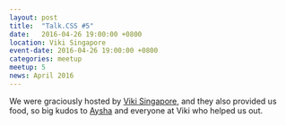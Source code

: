```yaml
---
layout: post
title:  "Talk.CSS #5"
date:   2016-04-26 19:00:00 +0800
location: Viki Singapore
event-date: 2016-04-26 19:00:00 +0800
categories: meetup
meetup: 5
news: April 2016
---
```

We were graciously hosted by [Viki Singapore](https://www.viki.com/), and they also provided us food, so big kudos to [Aysha](https://twitter.com/RenettaRenula) and everyone at Viki who helped us out.

